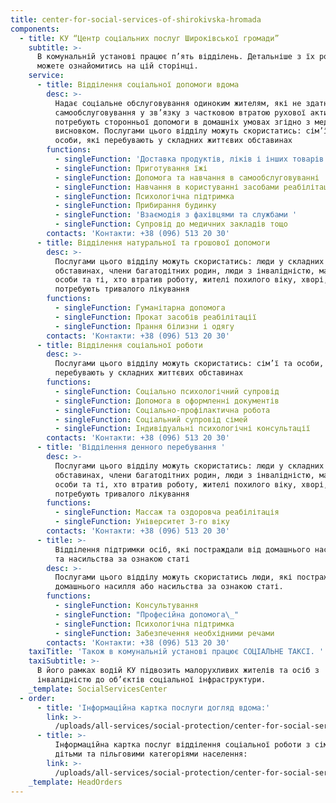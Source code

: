 ```yaml
---
title: сenter-for-social-services-of-shirokivska-hromada
components:
  - title: КУ “Центр соціальних послуг Широківської громади”
    subtitle: >-
      В комунальній установі працює п’ять відділень. Детальніше з їх роботою
      можете ознайомитись на цій сторінці.
    service:
      - title: Відділення соціальної допомоги вдома
        desc: >-
          Надає соціальне обслуговування одиноким жителям, які не здатні до
          самообслуговування у зв’язку з частковою втратою рухової активності і
          потребують сторонньої допомоги в домашніх умовах згідно з медичним
          висновком. Послугами цього відділу можуть скористатись: сім’ї та
          особи, які перебувають у складних життєвих обставинах
        functions:
          - singleFunction: 'Доставка продуктів, ліків і інших товарів'
          - singleFunction: Приготування їжі
          - singleFunction: Допомога та навчання в самообслуговуванні
          - singleFunction: Навчання в користуванні засобами реабілітації
          - singleFunction: Психологічна підтримка
          - singleFunction: Прибирання будинку
          - singleFunction: 'Взаємодія з фахівцями та службами '
          - singleFunction: Супровід до медичних закладів тощо
        contacts: 'Контакти: +38 (096) 513 20 30'
      - title: Відділення натуральної та грошової допомоги
        desc: >-
          Послугами цього відділу можуть скористатись: люди у складних життєвих
          обставинах, члени багатодітних родин, люди з інвалідністю, малорухомі
          особи та ті, хто втратив роботу, жителі похилого віку, хворі, що
          потребують тривалого лікування
        functions:
          - singleFunction: Гуманітарна допомога
          - singleFunction: Прокат засобів реабілітації
          - singleFunction: Прання білизни і одягу
        contacts: 'Контакти: +38 (096) 513 20 30'
      - title: Відділення соціальної роботи
        desc: >-
          Послугами цього відділу можуть скористатись: сім’ї та особи, які
          перебувають у складних життєвих обставинах
        functions:
          - singleFunction: Соціально психологічний супровід
          - singleFunction: Допомога в оформленні документів
          - singleFunction: Соціально-профілактична робота
          - singleFunction: Соціальний супровід сімей
          - singleFunction: Індивідуальні психологічні консультації
        contacts: 'Контакти: +38 (096) 513 20 30'
      - title: 'Відділення денного перебування '
        desc: >-
          Послугами цього відділу можуть скористатись: люди у складних життєвих
          обставинах, члени багатодітних родин, люди з інвалідністю, малорухомі
          особи та ті, хто втратив роботу, жителі похилого віку, хворі, що
          потребують тривалого лікування
        functions:
          - singleFunction: Массаж та оздоровча реабілітація
          - singleFunction: Університет 3-го віку
        contacts: 'Контакти: +38 (096) 513 20 30'
      - title: >-
          Відділення підтримки осіб, які постраждали від домашнього насильства
          та насильства за ознакою статі
        desc: >-
          Послугами цього відділу можуть скористатись люди, які постраждали від
          домашнього насилля або насильства за ознакою статі.
        functions:
          - singleFunction: Консультування
          - singleFunction: "Професійна допомога\_"
          - singleFunction: Психологічна підтримка
          - singleFunction: Забезпечення необхідними речами
        contacts: 'Контакти: +38 (096) 513 20 30'
    taxiTitle: 'Також в комунальній установі працює СОЦІАЛЬНЕ ТАКСІ. '
    taxiSubtitle: >-
      В його рамках водій КУ підвозить малорухливих жителів та осіб з
      інвалідністю до об’єктів соціальної інфраструктури.
    _template: SocialServicesCenter
  - order:
      - title: 'Інформаційна картка послуги догляд вдома:'
        link: >-
          /uploads/all-services/social-protection/center-for-social-services-of-shirokivska-hromada/Informatsiyna-kartka-dohliad-vdoma.pdf
      - title: >-
          Інформаційна картка послуг відділення соціальної роботи з сім’ями,
          дітьми та пільговими категоріями населення:
        link: >-
          /uploads/all-services/social-protection/center-for-social-services-of-shirokivska-hromada/Informatsiyna-kartka-viddilennia-sotsial-noi-roboty-z-simiamy-dit-my-ta-pil-hovymy-katehoriiamy-naselennia-1.pdf
    _template: HeadOrders
---
```


